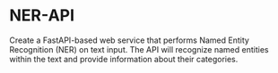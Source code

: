 # NER-API
Create a FastAPI-based web service that performs Named Entity Recognition (NER) on text input. The API will recognize named entities within the text and provide information about their categories.
